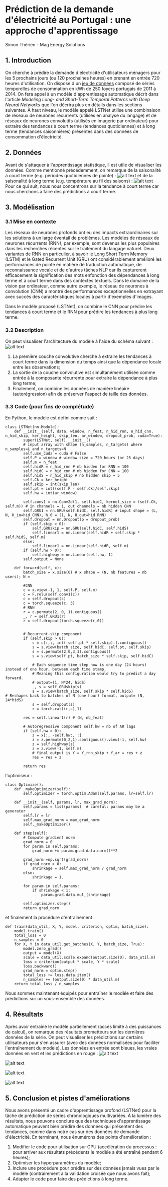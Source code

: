 # Prédiction de la demande d'électricité au Portugal : une approche d'apprentissage
Simon Thérien - Mag Energy Solutions

## 1. Introduction
On cherche à prédire la demande d'électricité d'utilisateurs ménagers pour les 5 prochains jours (ou 120 prochaines heures) en prenant en entrée 720 heures d'utilisation. On dispose d'un [jeu de données](https://github.com/huggingface/datasets/tree/master/datasets/electricity_load_diagrams) composé de séries temporelles de consommation en kWh de 250 foyers portugais de 2011 à 2014. On fera appel à un modèle d'apprentissage automatique décrit dans l'article *Modeling Long- and Short-Term Temporal Patterns with Deep Neural Networks* que l'on décrira plus en détails dans les sections suivantes. À haut niveau, le modèle appelé LSTNet utilise une combinaison de réseaux de neurones récurrents (utilisés en analyse du langage) et de réseaux de neurones convolutifs (utilisés en imagerie par ordinateur) pour extraire des tendances à court terme (tendances quotidiennes) et à long terme (tendances saisonnières) présentes dans des données de consommation d'électricité.

## 2. Données
Avant de s'attaquer à l'apprentissage statistique, il est utile de visualiser les données. Comme mentionné précédemment, on remarque de la saisonalité à court terme (e.g. périodes quotidiennes de pointe) : ![alt text](viz_1.png)
et de la saisonalité à long terme (e.g. température au fil des saisons) : ![alt text](viz_2.png)
Pour ce qui suit, nous nous concentrons sur la tendance à court terme car nous cherchons à faire des prédictions à court terme.

## 3. Modélisation
### 3.1 Mise en contexte
Les réseaux de neurones profonds ont eu des impacts extraordinaires sur les solutions à un large éventail de problèmes. Les modèles de réseaux de neurones récurrents (RNN), par exemple, sont devenus les plus populaires dans les recherches récentes sur le traitement du langage naturel. Deux variantes de RNN en particulier, à savoir le Long Short Term Memory (LSTM) et le Gated Recurrent Unit (GRU) ont considérablement amélioré les performances de pointe en matière de traduction automatique, de reconnaissance vocale et de d'autres tâches NLP car ils capturerent efficacement la signification des mots enfonction des dépendances à long terme et à court terme dans des contextes textuels. Dans le domaine de la vision par ordinateur, comme autre exemple, le réseau de neurones à convolution (CNN) a montré des performances exceptionnelles en extrayant avec succès des caractéristiques locales à partir d'exemples d'images.  

Dans le modèle proposé (LSTNet), on combine le CNN pour prédire les tendances à court terme et le RNN pour prédire les tendances à plus long terme.

### 3.2 Description
On peut visualiser l'architecture du modèle à l'aide du schéma suivant : ![alt text](model.png)
1. La première couche convolutive cherche à extraire les tendances à court terme dans la dimension du temps ainsi que la dépendance locale entre les observations;
2. La sortie de la couche convolutive est simultanément utilisée comme entrée à la composante récurrente pour extraire la dépendance à plus long terme;
3. Finalement, on combine les données de manière linéaire (autorégression) afin de préserver l'aspect de taille des données.

### 3.3 Code (pour fins de complétude)
En Python, le modèle est défini comme suit :
```
class LSTNet(nn.Module):
    def __init__(self, data, window, n_feat, n_hid_rnn, n_hid_cnn, n_hid_skip, ker_height, skip_len, ar_window, dropout_prob, cuda=True):
        super(LSTNet, self).__init__()
        # input array with shape (n_samples, n_targets) where n_samples=L and n_targets=N
        self.use_cuda = cuda # False
        self.P = window # window size = 720 hours (or 25 days)
        self.m = n_feat  
        self.hidR = n_hid_rnn # nb hidden for RNN = 100
        self.hidC = n_hid_cnn # nb hidden for CNN = 100
        self.hidS = n_hid_skip # nb hidden skip = 5
        self.Ck = ker_height
        self.skip = int(skip_len)
        self.pt = int((self.P - self.Ck)/self.skip)
        self.hw = int(ar_window) 

        self.conv1 = nn.Conv2d(1, self.hidC, kernel_size = (self.Ck, self.m)) # in channels = 1, out channels = nb hidden CNN
        self.GRU1 = nn.GRU(self.hidC, self.hidR) # input shape = (L, N, H_in=hid CNN), h_0 = (1, N, H_out=hid RNN)
        self.dropout = nn.Dropout(p = dropout_prob) 
        if (self.skip > 0):
            self.GRUskip = nn.GRU(self.hidC, self.hidS)
            self.linear1 = nn.Linear(self.hidR + self.skip * self.hidS, self.m)
        else:
            self.linear1 = nn.Linear(self.hidR, self.m)
        if (self.hw > 0):
            self.highway = nn.Linear(self.hw, 1)
        self.output = None
 
    def forward(self, x):
        batch_size = x.size(0) # x shape = (N, nb features = nb users); N = 
        
        #CNN
        c = x.view(-1, 1, self.P, self.m) 
        c = F.relu(self.conv1(c))        
        c = self.dropout(c)
        c = torch.squeeze(c, 3)           
        # RNN 
        r = c.permute(2, 0, 1).contiguous()
        _, r = self.GRU1(r)
        r = self.dropout(torch.squeeze(r,0))


        # Recurrent-skip component
        if (self.skip > 0):
            s = c[:,:, int(-self.pt * self.skip):].contiguous()       
            s = s.view(batch_size, self.hidC, self.pt, self.skip)     
            s = s.permute(2,0,3,1).contiguous()                       
            s = s.view(self.pt, batch_size * self.skip, self.hidC)    

            # Each sequence time step now is one day (24 hours) instead of one hour, between each time stamp. 
            # Meaning this configuration would try to predict a day forward.
            # output=(1, N*24, hidS)
            _, s = self.GRUskip(s)
            s = s.view(batch_size, self.skip * self.hidS)             # Reshapes back to batches of N (one hour) format, output= (N, 24*hidS)
            s = self.dropout(s)
            r = torch.cat((r,s),1)
        
        res = self.linear1(r) # (N, nb_feat)
        
        # Autoregressive component self.hw = nb of AR lags
        if (self.hw > 0):
            z = x[:, -self.hw:, :]                                  
            z = z.permute(0,2,1).contiguous().view(-1, self.hw)    
            z = self.highway(z)                                     
            z = z.view(-1, self.m)                                  
            # final output is Y = Y_rnn_skip + Y_ar = res + z
            res = res + z

        return res
```
l'optimiseur :
```
class Optimize():
    def _makeOptimizer(self):
        self.optimizer = torch.optim.Adam(self.params, lr=self.lr)

    def __init__(self, params, lr, max_grad_norm):
        self.params = list(params)  # careful: params may be a generator
        self.lr = lr
        self.max_grad_norm = max_grad_norm
        self._makeOptimizer()

    def step(self):
        # Compute gradient norm
        grad_norm = 0
        for param in self.params:
            grad_norm += param.grad.data.norm()**2

        grad_norm =np.sqrt(grad_norm)
        if grad_norm > 0:
            shrinkage = self.max_grad_norm / grad_norm
        else:
            shrinkage = 1.

        for param in self.params:
            if shrinkage < 1:
                param.grad.data.mul_(shrinkage)

        self.optimizer.step()
        return grad_norm
```
et finalement la procédure d'entraînement :
```
def train(data_util, X, Y, model, criterion, optim, batch_size):
    model.train()
    total_loss = 0
    n_samples = 0
    for X, Y in data_util.get_batches(X, Y, batch_size, True):
        model.zero_grad()
        output = model(X)
        scale = data_util.scale.expand(output.size(0), data_util.m)
        loss = criterion(output * scale, Y * scale)
        loss.backward()
        grad_norm = optim.step()
        total_loss += loss.data.item()
        n_samples += (output.size(0) * data_util.m)
    return total_loss / n_samples
```
Nous sommes maintenant équipés pour entraîner le modèle et faire des prédictions sur un sous-ensemble des données.
## 4. Résultats
Après avoir entraîné le modèle partiellement (accès limité à des puissances de calcul), on remarque des résultats prometteurs sur les dernières données de la série. On peut visualiser les prédictions sur certains utilisateurs pour s'en assurer (avec des données normalisées pour faciliter l'entraînement du modèle). Les données en entrée sont bleues, les vraies données en vert et les prédictions en rouge :
![alt text](pred_1.png)

![alt text](pred_2.png)

![alt text](pred_3.png)

![alt text](pred_4.png)

## 5. Conclusion et pistes d'améliorations
Nous avons présenté un cadre d'apprentissage profond (LSTNet) pour la tâche de prédiction de séries chronologiques multivariées. À la lumière des résultats, nous pouvons conclure que des techniques d'apprentissage automatique peuvent bien prédire des données qui présentent des tendances, comme dans notre cas sur des données de demande d'électricité. En terminant, nous énumérons des points d'amélioration :
1. Modifier le code pour utilisation sur GPU (accélération du processus : pour arriver aux résultats précédents le modèle a été entraîné pendant 6 heures);
2. Optimiser les hyperparamètres du modèle;
3. Inclure une procédure pour prédire sur des données jamais vues par le modèle (contrairement à la validation croisée que nous avons fait);
4. Adapter le code pour faire des prédictions à long terme.

